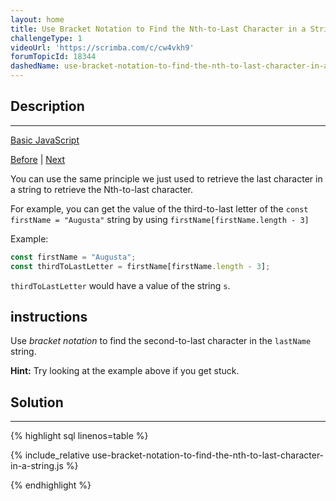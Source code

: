 ```yaml
---
layout: home
title: Use Bracket Notation to Find the Nth-to-Last Character in a String
challengeType: 1
videoUrl: 'https://scrimba.com/c/cw4vkh9'
forumTopicId: 18344
dashedName: use-bracket-notation-to-find-the-nth-to-last-character-in-a-string
---
```


<div class="row">
<div class="columnStmt" markdown="1">

## Description
------

[Basic JavaScript](./README.md) 

[Before](./use-bracket-notation-to-find-the-last-character-in-a-string.md)  | [Next](./word-blanks.md) 

You can use the same principle we just used to retrieve the last character in a string to retrieve the Nth-to-last character.

For example, you can get the value of the third-to-last letter of the `const firstName = "Augusta"` string by using `firstName[firstName.length - 3]`

Example:

```js
const firstName = "Augusta";
const thirdToLastLetter = firstName[firstName.length - 3];
```

`thirdToLastLetter` would have a value of the string `s`.

##  instructions 

Use <dfn>bracket notation</dfn> to find the second-to-last character in the `lastName` string.

**Hint:** Try looking at the example above if you get stuck.

</div>
<div class="columnSol" markdown="1">

## Solution
------

{% highlight sql linenos=table %}

{% include_relative use-bracket-notation-to-find-the-nth-to-last-character-in-a-string.js %}

{% endhighlight %}

</div>
</div>

